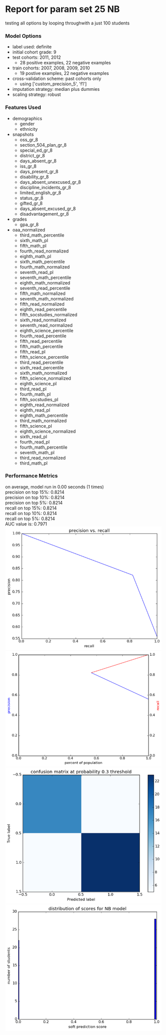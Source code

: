 # Report for param set 25 NB
testing all options by looping throughwith a just 100 students

### Model Options
* label used: definite
* initial cohort grade: 9
* test cohorts: 2011, 2012
	 * 28 positive examples, 22 negative examples
* train cohorts: 2007, 2008, 2009, 2010
	 * 19 postive examples, 22 negative examples
* cross-validation scheme: past cohorts only
	 * using ['custom_precision_5', 'f1']
* imputation strategy: median plus dummies
* scaling strategy: robust

### Features Used
* demographics
	 * gender
	 * ethnicity
* snapshots
	 * oss_gr_8
	 * section_504_plan_gr_8
	 * special_ed_gr_8
	 * district_gr_8
	 * days_absent_gr_8
	 * iss_gr_8
	 * days_present_gr_8
	 * disability_gr_8
	 * days_absent_unexcused_gr_8
	 * discipline_incidents_gr_8
	 * limited_english_gr_8
	 * status_gr_8
	 * gifted_gr_8
	 * days_absent_excused_gr_8
	 * disadvantagement_gr_8
* grades
	 * gpa_gr_8
* oaa_normalized
	 * third_math_percentile
	 * sixth_math_pl
	 * fifth_math_pl
	 * fourth_read_normalized
	 * eighth_math_pl
	 * sixth_math_percentile
	 * fourth_math_normalized
	 * seventh_read_pl
	 * seventh_math_percentile
	 * eighth_math_normalized
	 * seventh_read_percentile
	 * fifth_math_normalized
	 * seventh_math_normalized
	 * fifth_read_normalized
	 * eighth_read_percentile
	 * fifth_socstudies_normalized
	 * sixth_read_normalized
	 * seventh_read_normalized
	 * eighth_science_percentile
	 * fourth_read_percentile
	 * fifth_read_percentile
	 * fifth_math_percentile
	 * fifth_read_pl
	 * fifth_science_percentile
	 * third_read_percentile
	 * sixth_read_percentile
	 * sixth_math_normalized
	 * fifth_science_normalized
	 * eighth_science_pl
	 * third_read_pl
	 * fourth_math_pl
	 * fifth_socstudies_pl
	 * eighth_read_normalized
	 * eighth_read_pl
	 * eighth_math_percentile
	 * third_math_normalized
	 * fifth_science_pl
	 * eighth_science_normalized
	 * sixth_read_pl
	 * fourth_read_pl
	 * fourth_math_percentile
	 * seventh_math_pl
	 * third_read_normalized
	 * third_math_pl

### Performance Metrics
on average, model run in 0.00 seconds (1 times) <br/>precision on top 15%: 0.8214 <br/>precision on top 10%: 0.8214 <br/>precision on top 5%: 0.8214 <br/>recall on top 15%: 0.8214 <br/>recall on top 10%: 0.8214 <br/>recall on top 5%: 0.8214 <br/>AUC value is: 0.7971 <br/>![param_set_25_NB_pr_vs_threshold.png](figs/param_set_25_NB_pr_vs_threshold.png)
![param_set_25_NB_precision_recall_at_k.png](figs/param_set_25_NB_precision_recall_at_k.png)
![param_set_25_NB_confusion_mat_0.3.png](figs/param_set_25_NB_confusion_mat_0.3.png)
![param_set_25_NB_score_dist.png](figs/param_set_25_NB_score_dist.png)

